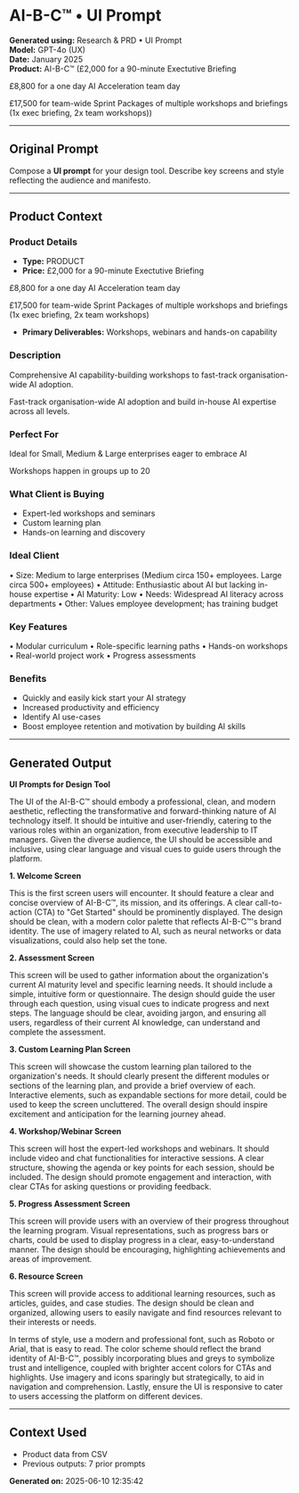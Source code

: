 # AI-B-C™ • UI Prompt

**Generated using:** Research & PRD • UI Prompt  
**Model:** GPT-4o (UX)  
**Date:** January 2025  
**Product:** AI-B-C™ (£2,000 for a 90-minute Exectutive Briefing

£8,800 for a one day AI Acceleration team day

£17,500 for team-wide Sprint Packages of multiple workshops and briefings  (1x exec briefing, 2x team workshops))

---

## Original Prompt
Compose a **UI prompt** for your design tool. Describe key screens and style reflecting the audience and manifesto.

---

## Product Context

### **Product Details**
- **Type:** PRODUCT
- **Price:** £2,000 for a 90-minute Exectutive Briefing

£8,800 for a one day AI Acceleration team day

£17,500 for team-wide Sprint Packages of multiple workshops and briefings  (1x exec briefing, 2x team workshops)
- **Primary Deliverables:** Workshops, webinars and hands-on capability

### **Description**
Comprehensive AI capability-building workshops to fast-track organisation-wide AI adoption.

Fast-track organisation-wide AI adoption and build in-house AI expertise across all levels.

### **Perfect For**
Ideal for Small, Medium & Large enterprises eager to embrace AI

Workshops happen in groups up to 20

### **What Client is Buying**
- Expert-led workshops and seminars  
- Custom learning plan
- Hands-on learning and discovery

### **Ideal Client**
• Size: Medium to large enterprises (Medium circa 150+ employees. Large circa 500+ employees) 
• Attitude: Enthusiastic about AI but lacking in-house expertise 
• AI Maturity: Low 
• Needs: Widespread AI literacy across departments 
• Other: Values employee development; has training budget

### **Key Features**
• Modular curriculum 
• Role-specific learning paths 
• Hands-on workshops 
• Real-world project work 
• Progress assessments

### **Benefits**
- Quickly and easily kick start your AI strategy
- Increased productivity and efficiency
- Identify AI use-cases
- Boost employee retention and motivation by building AI skills

---

## Generated Output

**UI Prompts for Design Tool**

The UI of the AI-B-C™ should embody a professional, clean, and modern aesthetic, reflecting the transformative and forward-thinking nature of AI technology itself. It should be intuitive and user-friendly, catering to the various roles within an organization, from executive leadership to IT managers. Given the diverse audience, the UI should be accessible and inclusive, using clear language and visual cues to guide users through the platform.

**1. Welcome Screen**

This is the first screen users will encounter. It should feature a clear and concise overview of AI-B-C™, its mission, and its offerings. A clear call-to-action (CTA) to "Get Started" should be prominently displayed. The design should be clean, with a modern color palette that reflects AI-B-C™'s brand identity. The use of imagery related to AI, such as neural networks or data visualizations, could also help set the tone.

**2. Assessment Screen**

This screen will be used to gather information about the organization's current AI maturity level and specific learning needs. It should include a simple, intuitive form or questionnaire. The design should guide the user through each question, using visual cues to indicate progress and next steps. The language should be clear, avoiding jargon, and ensuring all users, regardless of their current AI knowledge, can understand and complete the assessment.

**3. Custom Learning Plan Screen**

This screen will showcase the custom learning plan tailored to the organization's needs. It should clearly present the different modules or sections of the learning plan, and provide a brief overview of each. Interactive elements, such as expandable sections for more detail, could be used to keep the screen uncluttered. The overall design should inspire excitement and anticipation for the learning journey ahead.

**4. Workshop/Webinar Screen**

This screen will host the expert-led workshops and webinars. It should include video and chat functionalities for interactive sessions. A clear structure, showing the agenda or key points for each session, should be included. The design should promote engagement and interaction, with clear CTAs for asking questions or providing feedback.

**5. Progress Assessment Screen**

This screen will provide users with an overview of their progress throughout the learning program. Visual representations, such as progress bars or charts, could be used to display progress in a clear, easy-to-understand manner. The design should be encouraging, highlighting achievements and areas of improvement.

**6. Resource Screen**

This screen will provide access to additional learning resources, such as articles, guides, and case studies. The design should be clean and organized, allowing users to easily navigate and find resources relevant to their interests or needs.

In terms of style, use a modern and professional font, such as Roboto or Arial, that is easy to read. The color scheme should reflect the brand identity of AI-B-C™, possibly incorporating blues and greys to symbolize trust and intelligence, coupled with brighter accent colors for CTAs and highlights. Use imagery and icons sparingly but strategically, to aid in navigation and comprehension. Lastly, ensure the UI is responsive to cater to users accessing the platform on different devices.

---

## Context Used
- Product data from CSV
- Previous outputs: 7 prior prompts

**Generated on:** 2025-06-10 12:35:42
